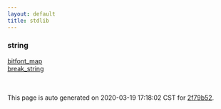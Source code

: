 ```yaml
---
layout: default
title: stdlib
---
```



### string

<div class='container'>
<div class='row'>
<div class='col-sm-3'>
<div><a href='string/bitfont_map.html'>bitfont_map</a></div>
</div>
<div class='col-sm-3'>
<div><a href='string/break_string.html'>break_string</a></div>
</div>
<div>&nbsp;</div>
<div>&nbsp;</div>
</div>
</div>



This page is auto generated on 2020-03-19 17:18:02 CST for [2f79b52](https://github.com/fluffos/fluffos/tree/2f79b52).


